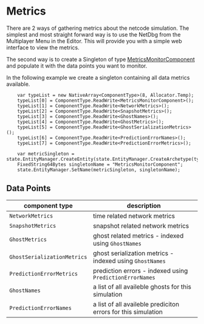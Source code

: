 # Metrics

There are 2 ways of gathering metrics about the netcode simulation. The simplest and most straight forward way is to use the NetDbg from the Multiplayer Menu in the Editor. This will provide you with a simple web interface to view the metrics.

The second way is to create a Singleton of type [MetricsMonitorComponent](https://docs.unity3d.com/Packages/com.unity.netcode@latest/index.html?subfolder=/api/Unity.NetCode.MetricsMonitorComponent.html) 
and populate it with the data points you want to monitor.

In the following example we create a singleton containing all data metrics available.

```
    var typeList = new NativeArray<ComponentType>(8, Allocator.Temp);
    typeList[0] = ComponentType.ReadWrite<MetricsMonitorComponent>();
    typeList[1] = ComponentType.ReadWrite<NetworkMetrics>();
    typeList[2] = ComponentType.ReadWrite<SnapshotMetrics>();
    typeList[3] = ComponentType.ReadWrite<GhostNames>();
    typeList[4] = ComponentType.ReadWrite<GhostMetrics>();
    typeList[5] = ComponentType.ReadWrite<GhostSerializationMetrics>();
    typeList[6] = ComponentType.ReadWrite<PredictionErrorNames>();
    typeList[7] = ComponentType.ReadWrite<PredictionErrorMetrics>();

    var metricSingleton = state.EntityManager.CreateEntity(state.EntityManager.CreateArchetype(typeList));
    FixedString64Bytes singletonName = "MetricsMonitorComponent";
    state.EntityManager.SetName(metricSingleton, singletonName);
```

## Data Points

| component type | description |
| -------------- | ----------- |
| `NetworkMetrics` | time related network metrics |
| `SnapshotMetrics` | snapshot related network metrics |
| `GhostMetrics` | ghost related metrics - indexed using `GhostNames` |
| `GhostSerializationMetrics` | ghost serialization metrics - indexed using `GhostNames` |
| `PredictionErrorMetrics` | prediction errors - indexed using `PredictionErrorNames` |
| `GhostNames` | a list of all availeble ghosts for this simulation |
| `PredictionErrorNames` | a list of all availeble prediciton errors for this simulation |

